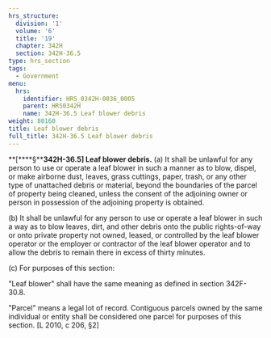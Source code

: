 ```yaml
---
hrs_structure:
  division: '1'
  volume: '6'
  title: '19'
  chapter: 342H
  section: 342H-36.5
type: hrs_section
tags:
  - Government
menu:
  hrs:
    identifier: HRS_0342H-0036_0005
    parent: HRS0342H
    name: 342H-36.5 Leaf blower debris
weight: 80160
title: Leaf blower debris
full_title: 342H-36.5 Leaf blower debris
---
```

**[****§****342H-36.5] Leaf blower debris.** (a) It shall be unlawful for any person to use or operate a leaf blower in such a manner as to blow, dispel, or make airborne dust, leaves, grass cuttings, paper, trash, or any other type of unattached debris or material, beyond the boundaries of the parcel of property being cleaned, unless the consent of the adjoining owner or person in possession of the adjoining property is obtained.

(b) It shall be unlawful for any person to use or operate a leaf blower in such a way as to blow leaves, dirt, and other debris onto the public rights-of-way or onto private property not owned, leased, or controlled by the leaf blower operator or the employer or contractor of the leaf blower operator and to allow the debris to remain there in excess of thirty minutes.

(c) For purposes of this section:

"Leaf blower" shall have the same meaning as defined in section 342F-30.8.

"Parcel" means a legal lot of record. Contiguous parcels owned by the same individual or entity shall be considered one parcel for purposes of this section. [L 2010, c 206, §2]